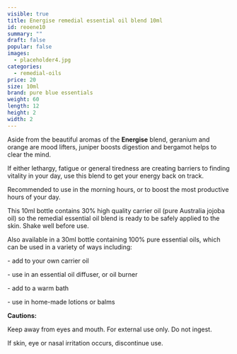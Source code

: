 ```yaml
---
visible: true
title: Energise remedial essential oil blend 10ml
id: reoene10
summary: ""
draft: false
popular: false
images:
  - placeholder4.jpg
categories:
  - remedial-oils
price: 20
size: 10ml
brand: pure blue essentials
weight: 60
length: 12
height: 2
width: 2
---
```

Aside from the beautiful aromas of the **Energise** blend, geranium and orange are mood lifters, juniper boosts digestion and bergamot helps to clear the mind.

If either lethargy, fatigue or general tiredness are creating barriers to finding vitality in your day, use this blend to get your energy back on track.

Recommended to use in the morning hours, or to boost the most productive hours of your day.

This 10ml bottle contains 30% high quality carrier oil (pure Australia jojoba oil) so the remedial essential oil blend is ready to be safely applied to the skin. Shake well before use.

Also available in a 30ml bottle containing 100% pure essential oils, which can be used in a variety of ways including:

\- add to your own carrier oil

\- use in an essential oil diffuser, or oil burner

\- add to a warm bath

\- use in home-made lotions or balms

**Cautions:**

Keep away from eyes and mouth. For external use only. Do not ingest.

If skin, eye or nasal irritation occurs, discontinue use.